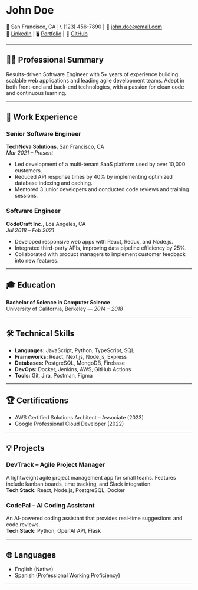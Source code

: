 # **John Doe**
📍 San Francisco, CA | 📞 (123) 456-7890 | 📧 john.doe@email.com  
🔗 [LinkedIn](https://linkedin.com/in/johndoe) | 🖥️ [Portfolio](https://johndoe.dev) | 🐙 [GitHub](https://github.com/johndoe)

---

## 🧑‍💼 **Professional Summary**
Results-driven Software Engineer with 5+ years of experience building scalable web applications and leading agile development teams. Adept in both front-end and back-end technologies, with a passion for clean code and continuous learning.

---

## 💼 **Work Experience**

### **Senior Software Engineer**  
**TechNova Solutions**, San Francisco, CA  
*Mar 2021 – Present*

- Led development of a multi-tenant SaaS platform used by over 10,000 customers.
- Reduced API response times by 40% by implementing optimized database indexing and caching.
- Mentored 3 junior developers and conducted code reviews and training sessions.

### **Software Engineer**  
**CodeCraft Inc.**, Los Angeles, CA  
*Jul 2018 – Feb 2021*

- Developed responsive web apps with React, Redux, and Node.js.
- Integrated third-party APIs, improving data pipeline efficiency by 25%.
- Collaborated with product managers to implement customer feedback into new features.

---

## 🎓 **Education**

**Bachelor of Science in Computer Science**  
University of California, Berkeley — *2014 – 2018*

---

## 🛠️ **Technical Skills**

- **Languages:** JavaScript, Python, TypeScript, SQL  
- **Frameworks:** React, Next.js, Node.js, Express  
- **Databases:** PostgreSQL, MongoDB, Firebase  
- **DevOps:** Docker, Jenkins, AWS, GitHub Actions  
- **Tools:** Git, Jira, Postman, Figma

---

## 🏆 **Certifications**

- AWS Certified Solutions Architect – Associate (2023)  
- Google Professional Cloud Developer (2022)

---

## 💡 **Projects**

### **DevTrack – Agile Project Manager**
A lightweight agile project management app for small teams. Features include kanban boards, time tracking, and Slack integration.  
**Tech Stack:** React, Node.js, PostgreSQL, Docker

### **CodePal – AI Coding Assistant**
An AI-powered coding assistant that provides real-time suggestions and code reviews.  
**Tech Stack:** Python, OpenAI API, Flask

---

## 🌐 **Languages**

- English (Native)  
- Spanish (Professional Working Proficiency)

---

